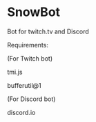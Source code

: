 # SnowBot
Bot for twitch.tv and Discord

Requirements:

(For Twitch bot)

tmi.js

bufferutil@1


(For Discord bot)

discord.io

